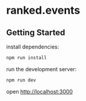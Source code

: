 # ranked.events

## Getting Started

install dependencies:

```bash
npm run install
```

run the development server:

```bash
npm run dev
```

open [http://localhost:3000](http://localhost:3000)
